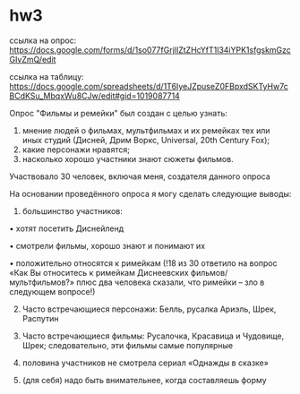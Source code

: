 # hw3
ссылка на опрос: https://docs.google.com/forms/d/1so077fGrjlIZtZHcYfT1l34iYPK1sfgskmGzcGIvZmQ/edit

ссылка на таблицу: https://docs.google.com/spreadsheets/d/1T6IyeJZpuseZ0FBpxdSKTyHw7cBCdKSu_MbqxWu8CJw/edit#gid=1019087714

Опрос "Фильмы и ремейки" был создан с целью узнать: 
1.	мнение людей о фильмах, мультфильмах и их ремейках тех или иных студий (Дисней, Дрим Воркс, Universal, 20th Century Fox);
2.	какие персонажи нравятся;
3.	насколько хорошо участники знают сюжеты фильмов.

Участвовало 30 человек, включая меня, создателя данного опроса

На основании проведённого опроса я могу сделать следующие выводы:

1.	большинство участников:

•	хотят посетить Диснейленд

•	смотрели фильмы, хорошо знают и понимают их

•	положительно относятся к римейкам (!18 из 30 ответило на вопрос «Как Вы относитесь к римейкам Диснеевских фильмов/мультфильмов?» плюс два человека сказали, что римейки – зло в следующем вопросе!)

2. Часто встречающиеся персонажи: Белль, русалка Ариэль, Шрек, Распутин

3. Часто встречающиеся фильмы: Русалочка, Красавица и Чудовище, Шрек; следовательно, эти фильмы самые популярные

4. половина участников не смотрела сериал «Однажды в сказке»


5. (для себя) надо быть внимательнее, когда составляешь форму

